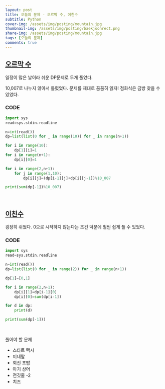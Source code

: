 ```yaml
---
layout: post
title: 오늘의 문제 - 오르막 수, 이친수
subtitle: Python
cover-img: /assets/img/posting/mountain.jpg
thumbnail-img: /assets/img/posting/baekjoonrect.png
share-img: /assets/img/posting/mountain.jpg
tags: [오늘의 문제]
comments: true
---
```


## [오르막 수](https://www.acmicpc.net/problem/11057)

일정이 많은 날이라 쉬운 DP문제로 두개 풀었다.

10,007로 나누지 않아서 틀렸었다. 문제를 제대로 꼼꼼히 읽자!
점화식은 금방 찾을 수 있었다.

### CODE

```python
import sys
read=sys.stdin.readline

n=int(read())
dp=list(list(0 for _ in range(10)) for _ in range(n+1))

for i in range(10):
    dp[1][i]=1
for i in range(n+1):
    dp[i][0]=1

for i in range(2,n+1):
    for j in range(1,10):
        dp[i][j]=(dp[i-1][j]+dp[i][j-1])%10_007

print(sum(dp[-1])%10_007)
```

<br>

## [이친수](https://www.acmicpc.net/problem/2193)

굉장히 쉬웠다.
0으로 시작하지 않는다는 조건 덕분에 훨씬 쉽게 풀 수 있었다.

### CODE

```python
import sys
read=sys.stdin.readline

n=int(read())
dp=list(list(0 for _ in range(2)) for _ in range(n+1))

dp[1]=[0,1]

for i in range(2,n+1):
    dp[i][1]=dp[i-1][0]
    dp[i][0]=sum(dp[i-1])

for d in dp:
    print(d)

print(sum(dp[-1]))
```

<br>

풀어야 할 문제

- 스타트 택시
- 미네랄
- 회전 초밥
- 아기 상어
- 전깃줄 -2
- 치즈
  <br>

<br>
